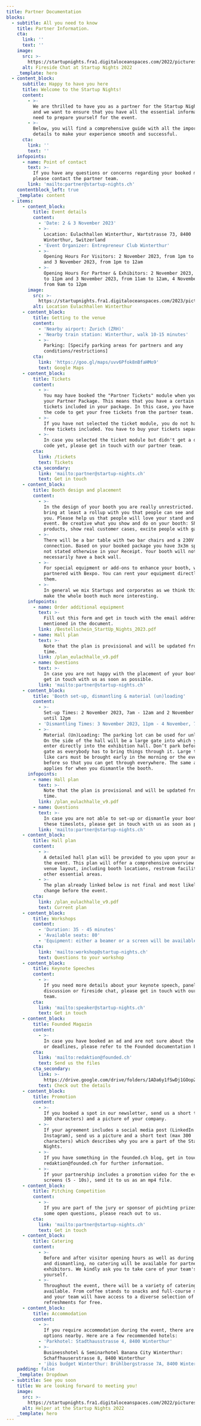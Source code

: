 ```yaml
---
title: Partner Documentation
blocks:
  - subtitle: All you need to know
    title: Partner Information.
    cta:
      link: ''
      text: ''
    image:
      src: >-
        https://startupnights.fra1.digitaloceanspaces.com/2022/pictures/stage.jpg
      alt: Fireside Chat at Startup Nights 2022
    _template: hero
  - content_block:
      subtitle: Happy to have you here
      title: Welcome to the Startup Nights!
      content:
        - >-
          We are thrilled to have you as a partner for the Startup Nights 2023,
          and we want to ensure that you have all the essential information you
          need to prepare yourself for the event.
        - >-
          Below, you will find a comprehensive guide with all the important
          details to make your experience smooth and successful.
      cta:
        link: ''
        text: ''
    infopoints:
      - name: Point of contact
        text: >-
          If you have any questions or concerns regarding your booked modules,
          please contact the partner team.
        link: 'mailto:partner@startup-nights.ch'
    contentblock_left: true
    _template: content
  - items:
      - content_block:
          title: Event details
          content:
            - 'Date: 2 & 3 November 2023'
            - >-
              Location: Eulachhallen Winterthur, Wartstrasse 73, 8400
              Winterthur, Switzerland
            - 'Event Organizer: Entrepreneur Club Winterthur'
            - >-
              Opening Hours For Visitors: 2 November 2023, from 1pm to 10.30pm
              and 3 November 2023, from 1pm to 12am
            - >-
              Opening Hours For Partner & Exhibitors: 2 November 2023, from 9am
              to 11pm and 3 November 2023, from 11am to 12am, 4 November 2023,
              from 9am to 12pm
        image:
          src: >-
            https://startupnights.fra1.digitaloceanspaces.com/2023/pictures/eulachhallen.jpg
          alt: Location Eulachhallen Winterthur
      - content_block:
          title: Getting to the venue
          content:
            - 'Nearby airport: Zurich (ZRH)'
            - 'Nearby train station: Winterthur, walk 10-15 minutes'
            - >-
              Parking: [Specify parking areas for partners and any
              conditions/restrictions]
          cta:
            link: 'https://goo.gl/maps/uvv6Pfok8nBfaHMo9'
            text: Google Maps
      - content_block:
          title: Tickets
          content:
            - >-
              You may have booked the "Partner Tickets" module when you booked
              your Partner Package. This means that you have a certain number of
              tickets included in your package. In this case, you have received
              the code to get your free tickets from the partner team. 
            - >-
              If you have not selected the ticket module, you do not have any
              free tickets included. You have to buy your tickets separatly.
            - >-
              In case you selected the ticket module but didn't get a discount
              code yet, please get in touch with our partner team.
          cta:
            link: /tickets
            text: Tickets
          cta_secondary:
            link: 'mailto:partner@startup-nights.ch'
            text: Get in touch
      - content_block:
          title: Booth design and placement
          content:
            - >-
              In the design of your booth you are really unrestricted. Please
              bring at least a rollup with you that people can see and recognize
              you. Please help us that people will love your stand and the whole
              event. Be creative what you show and do on your booth: Show your
              products, show real customer cases, excite people with games, … 
            - >-
              There will be a bar table with two bar chairs and a 230V power
              connection. Based on your booked package you have 3x3m space if
              not stated otherwise in your Receipt. Your booth will not
              necessarily have a back wall.
            - >-
              For special equipment or add-ons to enhance your booth, we’ve
              partnered with Bexpo. You can rent your equipment directly from
              them.
            - >-
              In general we mix Startups and corporates as we think this will
              make the whole booth much more interesting. 
        infopoints:
          - name: Order additional equipment
            text: >-
              Fill out this form and get in touch with the email address
              mentioned in the document.
            link: /Bestellschein_StartUp_Nights_2023.pdf
          - name: Hall plan
            text: >-
              Note that the plan is provisional and will be updated from time to
              time.
            link: /plan_eulachhalle_v9.pdf
          - name: Questions
            text: >-
              In case you are not happy with the placement of your booth, please
              get in touch with us as soon as possible.
            link: 'mailto:partner@startup-nights.ch'
      - content_block:
          title: 'Booth set-up, dismantling & material (un)loading'
          content:
            - >-
              Set-up Times: 2 November 2023, 7am - 12am and 2 November 2023,
              until 12pm
            - 'Dismantling Times: 3 November 2023, 11pm - 4 November, 7am'
            - >-
              Material (Un)Loading: The parking lot can be used for unloading.
              On the side of the hall will be a large gate into which you can
              enter directly into the exhibition hall. Don’t park before this
              gate as everybody has to bring things through it. Large things
              like cars must be brought early in the morning or the evening
              before so that you can get through everywhere. The same also
              applies for when you dismantle the booth.
        infopoints:
          - name: Hall plan
            text: >-
              Note that the plan is provisional and will be updated from time to
              time.
            link: /plan_eulachhalle_v9.pdf
          - name: Questions
            text: >-
              In case you are not able to set-up or dismantle your booth during
              these timeslots, please get in touch with us as soon as possible.
            link: 'mailto:partner@startup-nights.ch'
      - content_block:
          title: Hall plan
          content:
            - >-
              A detailed hall plan will be provided to you upon your arrival at
              the event. This plan will offer a comprehensive overview of the
              venue layout, including booth locations, restroom facilities, and
              other essential areas.
            - >-
              The plan already linked below is not final and most likely will
              change before the event.
          cta:
            link: /plan_eulachhalle_v9.pdf
            text: Current plan
      - content_block:
          title: Workshops
          content:
            - 'Duration: 35 - 45 minutes'
            - 'Available seats: 80'
            - 'Equipment: either a beamer or a screen will be available'
          cta:
            link: 'mailto:workshop@startup-nights.ch'
            text: Questions to your workshop
      - content_block:
          title: Keynote Speeches
          content:
            - >-
              If you need more details about your keynote speech, panel
              discussion or fireside chat, please get in touch with our program
              team.
          cta:
            link: 'mailto:speaker@startup-nights.ch'
            text: Get in touch
      - content_block:
          title: Founded Magazin
          content:
            - >-
              In case you have booked an ad and are not sure about the formats
              or deadlines, please refer to the Founded documentation below.
          cta:
            link: 'mailto:redaktion@founded.ch'
            text: Send us the files
          cta_secondary:
            link: >-
              https://drive.google.com/drive/folders/1ADa6y1fSwDj1GOopZWttHz-PRJXSuDMu
            text: Check out the details
      - content_block:
          title: Promotion
          content:
            - >-
              If you booked a spot in our newsletter, send us a short text (max
              300 characters) and a picture of your company.
            - >-
              If your agreement includes a social media post (LinkedIn /
              Instagram), send us a picture and a short text (max 300
              characters) which describes why you are a part of the Startup
              Nights.
            - >-
              If you have something in the founded.ch blog, get in touch with
              redaktion@founded.ch for further information.
            - >-
              If your partnership includes a promotion video for the event
              screens (5 - 10s), send it to us as an mp4 file.
      - content_block:
          title: Pitching Competition
          content:
            - >-
              If you are part of the jury or sponsor of pichting prizes and have
              some open questions, please reach out to us.
          cta:
            link: 'mailto:partner@startup-nights.ch'
            text: Get in touch
      - content_block:
          title: Catering
          content:
            - >-
              Before and after visitor opening hours as well as during set-up
              and dismantling, no catering will be available for partners and
              exhibitors. We kindly ask you to take care of your team's catering
              yourself.
            - >-
              Throughout the event, there will be a variety of catering options
              available. From coffee stands to snacks and full-course meals, you
              and your team will have access to a diverse selection of
              refreshments for free.
      - content_block:
          title: Accommodation
          content:
            - >-
              If you require accommodation during the event, there are several
              options nearby. Here are a few recommended hotels:
            - 'Parkhotel: Stadthausstrasse 4, 8400 Winterthur'
            - >-
              Businesshotel & Seminarhotel Banana City Winterthur:
              Schaffhauserstrasse 8, 8400 Winterthur
            - 'ibis budget Winterthur: Brühlbergstrasse 7A, 8400 Winterthur'
    padding: false
    _template: Dropdown
  - subtitle: See you soon
    title: We are looking forward to meeting you!
    image:
      src: >-
        https://startupnights.fra1.digitaloceanspaces.com/2022/pictures/ambient.jpg
      alt: Helper at the Startup Nights 2022
    _template: hero
---
```








